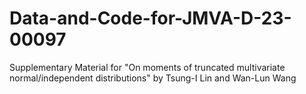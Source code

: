 # Data-and-Code-for-JMVA-D-23-00097
Supplementary Material for "On moments of truncated multivariate normal/independent distributions" by Tsung-I Lin and Wan-Lun Wang
